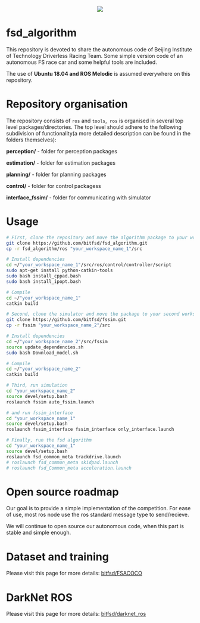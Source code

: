 <p align="center"> 
<img src="resource/img/BITFSD_logo.png">
</p>


# fsd_algorithm

This repository is devoted to share the autonomous code of Beijing Institute of Technology Driverless Racing Team. Some simple version code of an autonomous FS race car and some helpful tools are included.

The use of **Ubuntu 18.04 and ROS Melodic** is assumed everywhere on this repository.



# Repository organisation

The repository consists of `ros` and `tools`,` ros` is organised in several top level packages/directories. The top level should adhere to the following subdivision of functionality(a more detailed description can be found in the folders themselves):

**perception/** - folder for perception packages

**estimation/** - folder for estimation packages

**planning/** - folder for planning packages

**control/** - folder for control packagess

**interface_fssim/** - folder for communicating with simulator

# Usage

```bash
# First, clone the repository and move the algorithm package to your workspace
git clone https://github.com/bitfsd/fsd_algorithm.git
cp -r fsd_algorithm/ros "your_workspace_name_1"/src

# Install dependencies
cd ~/"your_workspace_name_1"/src/ros/control/controller/script
sudo apt-get install python-catkin-tools
sudo bash install_cppad.bash
sudo bash install_ipopt.bash

# Compile
cd ~/"your_workspace_name_1"
catkin build

# Second, clone the simulator and move the package to your second workspace
git clone https://github.com/bitfsd/fssim.git
cp -r fssim "your_workspace_name_2"/src

# Install dependencies
cd ~/"your_workspace_name_2"/src/fssim
source update_dependencies.sh
sudo bash Download_model.sh

# Compile
cd ~/"your_workspace_name_2"
catkin build

# Third, run simulation
cd "your_workspace_name_2"
source devel/setup.bash
roslaunch fssim auto_fssim.launch

# and run fssim_interface
cd "your_workspace_name_1"
source devel/setup.bash
roslaunch fssim_interface fssim_interface only_interface.launch

# Finally, run the fsd algorithm
cd "your_workspace_name_1"
source devel/setup.bash
roslaunch fsd_common_meta trackdrive.launch
# roslaunch fsd_common_meta skidpad.launch
# roslaunch fsd_Common_meta acceleration.launch
```



# Open source roadmap

Our goal is to provide a simple implementation of the competition. For ease of use, most ros node use the ros standard message type to send/recieve.  

We will continue to open source our autonomous code, when this part is stable and simple enough.

# Dataset and training

Please visit this page for more details: [bitfsd/FSACOCO](https://github.com/bitfsd/FSACOCO)  

# DarkNet ROS

Please visit this page for more details: [bitfsd/darknet_ros](https://github.com/bitfsd/darknet_ros) 

